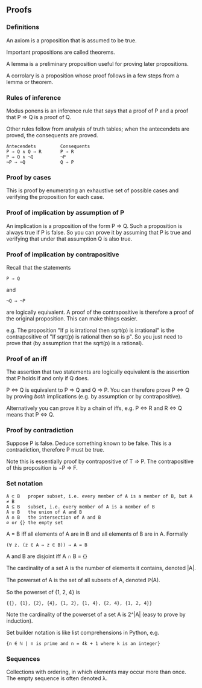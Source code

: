 ## Proofs

### Definitions

An axiom is a proposition that is assumed to be true.

Important propositions are called theorems.

A lemma is a preliminary proposition useful for proving later propositions.

A corrolary is a proposition whose proof follows in a few steps from a lemma or
theorem.

### Rules of inference

Modus ponens is an inference rule that says that a proof of P and a proof that
P ⇒ Q is a proof of Q.

Other rules follow from analysis of truth tables; when the antecendets are
proved, the consequents are proved.

    Antecendets         Consequents
    P ⇒ Q ∧ Q ⇒ R       P ⇒ R
    P ⇒ Q ∧ ¬Q          ¬P
    ¬P ⇒ ¬Q             Q ⇒ P

### Proof by cases

This is proof by enumerating an exhaustive set of possible cases and verifying
the proposition for each case.

### Proof of implication by assumption of P

An implication is a proposition of the form P ⇒ Q. Such a proposition is always
true if P is false. So you can prove it by assuming that P is true and
verifying that under that assumption Q is also true.

### Proof of implication by contrapositive

Recall that the statements

    P ⇒ Q

and

    ¬Q ⇒ ¬P

are logically equivalent. A proof of the contrapositive is therefore a proof of
the original proposition. This can make things easier.

e.g. The proposition "If p is irrational then sqrt(p) is irrational" is the
contrapositive of "If sqrt(p) is rational then so is p". So you just need to
prove that (by assumption that the sqrt(p) is a rational).

### Proof of an iff

The assertion that two statements are logically equivalent is the assertion
that P holds if and only if Q does.

P ⇔ Q is equivalent to P ⇒ Q and Q ⇒ P. You can therefore prove P ⇔ Q by
proving _both_ implications (e.g. by assumption or by contrapositive).

Alternatively you can prove it by a chain of iffs, e.g. P ⇔ R and R ⇔ Q means
that P ⇔ Q.

### Proof by contradiction

Suppose P is false. Deduce something known to be false. This is a
contradiction, therefore P must be true.

Note this is essentially proof by contrapositive of T ⇒ P. The contrapositive
of this proposition is ¬P ⇒ F.

### Set notation

    A ⊂ B   proper subset, i.e. every member of A is a member of B, but A ≠ B
    A ⊆ B   subset, i.e. every member of A is a member of B
    A ∪ B   the union of A and B
    A ∩ B   the intersection of A and B
    ∅ or {} the empty set

A = B iff all elements of A are in B and all elements of B are in A. Formally

    (∀ z. (z ∈ A ⇔ z ∈ B)) ⇒ A = B
    
A and B are disjoint iff A ∩ B = {}

The cardinality of a set A is the number of elements it contains, denoted |A|.

The powerset of A is the set of all subsets of A, denoted ℙ(A).

So the powerset of {1, 2, 4} is 

    {{}, {1}, {2}, {4}, {1, 2}, {1, 4}, {2, 4}, {1, 2, 4}}

Note the cardinality of the powerset of a set A is 2^|A| (easy to prove
by induction).

Set builder notation is like list comprehensions in Python, e.g.

    {n ∈ ℕ | n is prime and n = 4k + 1 where k is an integer}

### Sequences

Collections with ordering, in which elements may occur more than once. The
empty sequence is often denoted λ. 
